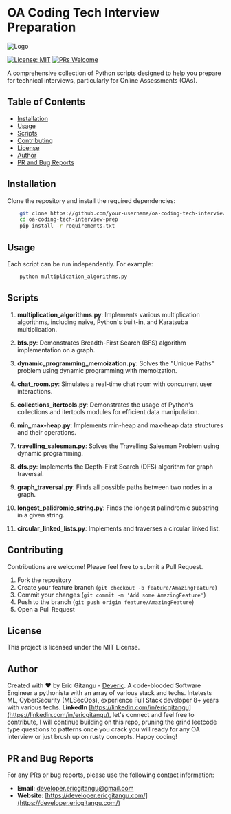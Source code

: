 # OA Coding Tech Interview Preparation

![Logo](https://developer.ericgitangu.com/_next/image?url=%2Ffavicon.png&w=96&q=75)

[![License: MIT](https://img.shields.io/badge/License-MIT-yellow.svg)](https://opensource.org/licenses/MIT)
[![PRs Welcome](https://img.shields.io/badge/PRs-welcome-brightgreen.svg?style=flat-square)](http://makeapullrequest.com)

A comprehensive collection of Python scripts designed to help you prepare for technical interviews, particularly for Online Assessments (OAs).

## Table of Contents

- [Installation](#installation)
- [Usage](#usage)
- [Scripts](#scripts)
- [Contributing](#contributing)
- [License](#license)
- [Author](#author)
- [PR and Bug Reports](#pr-and-bug-reports)

## Installation

Clone the repository and install the required dependencies:

```bash
    git clone https://github.com/your-username/oa-coding-tech-interview-prep.git
    cd oa-coding-tech-interview-prep
    pip install -r requirements.txt
```

## Usage

Each script can be run independently. For example:

```bash
    python multiplication_algorithms.py
```


## Scripts

1. **multiplication_algorithms.py**: Implements various multiplication algorithms, including naive, Python's built-in, and Karatsuba multiplication.

2. **bfs.py**: Demonstrates Breadth-First Search (BFS) algorithm implementation on a graph.

3. **dynamic_programming_memoization.py**: Solves the "Unique Paths" problem using dynamic programming with memoization.

4. **chat_room.py**: Simulates a real-time chat room with concurrent user interactions.

5. **collections_itertools.py**: Demonstrates the usage of Python's collections and itertools modules for efficient data manipulation.

6. **min_max-heap.py**: Implements min-heap and max-heap data structures and their operations.

7. **travelling_salesman.py**: Solves the Travelling Salesman Problem using dynamic programming.

8. **dfs.py**: Implements the Depth-First Search (DFS) algorithm for graph traversal.

9. **graph_traversal.py**: Finds all possible paths between two nodes in a graph.

10. **longest_palidromic_string.py**: Finds the longest palindromic substring in a given string.

11. **circular_linked_lists.py**: Implements and traverses a circular linked list.

## Contributing

Contributions are welcome! Please feel free to submit a Pull Request.

1. Fork the repository
2. Create your feature branch (`git checkout -b feature/AmazingFeature`)
3. Commit your changes (`git commit -m 'Add some AmazingFeature'`)
4. Push to the branch (`git push origin feature/AmazingFeature`)
5. Open a Pull Request

## License

This project is licensed under the MIT License. 

## Author

Created with ❤️ by Eric Gitangu - [Deveric](https://developer.ericgitangu.com). A code-blooded Software Engineer a pythonista with an array of various stack and techs. Intetests ML, CyberSecurity (MLSecOps), experience Full Stack developer 8+ years with various techs. **LinkedIn** [https://linkedin.com/in/ericgitangu](https://linkedin.com/in/ericgitangu), let's connect and feel free to contribute, I will continue building on this repo, pruning the grind leetcode type questions to patterns once you crack you will ready for any OA interview or just brush up on rusty concepts. Happy coding! 

## PR and Bug Reports

For any PRs or bug reports, please use the following contact information:

- **Email**: [developer.ericgitangu@gmail.com](mailto:developer.ericgitangu@gmail.com)
- **Website**: [https://developer.ericgitangu.com/](https://developer.ericgitangu.com/)